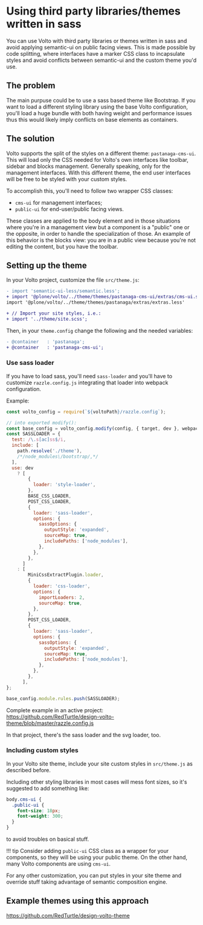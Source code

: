 # Using third party libraries/themes written in sass

You can use Volto with third party libraries or themes written in sass and avoid applying semantic-ui on public facing views.
This is made possible by code splitting, where interfaces have a marker CSS class to incapsulate styles and avoid conflicts between semantic-ui and the custom theme you'd use.

## The problem

The main purpuse could be to use a sass based theme like Bootstrap.
If you want to load a different styling library using the base Volto configuration, you'll load a huge bundle with both having weight and performance issues thus this would likely imply conflicts on base elements as containers.

## The solution

Volto supports the split of the styles on a different theme: `pastanaga-cms-ui`.
This will load only the CSS needed for Volto's own interfaces like toolbar, sidebar and blocks management. Generally speaking, only for the management interfaces.
With this different theme, the end user interfaces will be free to be styled with your custom styles.

To accomplish this, you'll need to follow two wrapper CSS classes:

- `cms-ui` for management interfaces;
- `public-ui` for end-user/public facing views.

These classes are applied to the body element and in those situations where you're in a management view but a component is a "public" one or the opposite, in order to handle the specialization of those.
An example of this behavior is the blocks view: you are in a public view because you're not editing the content, but you have the toolbar.

## Setting up the theme

In your Volto project, customize the file `src/theme.js`:

```diff
- import 'semantic-ui-less/semantic.less';
+ import '@plone/volto/../theme/themes/pastanaga-cms-ui/extras/cms-ui.semantic.less';
import '@plone/volto/../theme/themes/pastanaga/extras/extras.less'

+ // Import your site styles, i.e.:
+ import '../theme/site.scss';
```

Then, in your `theme.config` change the following and the needed variables:

```diff
- @container   : 'pastanaga';
+ @container   : 'pastanaga-cms-ui';
```

### Use sass loader

If you have to load sass, you'll need `sass-loader` and you'll have to customize `razzle.config.js` integrating that loader into webpack configuration.

Example:

```js
const volto_config = require(`${voltoPath}/razzle.config`);

// into exported modify():
const base_config = volto_config.modify(config, { target, dev }, webpack);
const SASSLOADER = {
  test: /\.s[ac]ss$/i,
  include: [
    path.resolve('./theme'),
    /*/node_modules\/bootstrap/,*/
  ],
  use: dev
    ? [
        {
          loader: 'style-loader',
        },
        BASE_CSS_LOADER,
        POST_CSS_LOADER,
        {
          loader: 'sass-loader',
          options: {
            sassOptions: {
              outputStyle: 'expanded',
              sourceMap: true,
              includePaths: ['node_modules'],
            },
          },
        },
      ]
    : [
        MiniCssExtractPlugin.loader,
        {
          loader: 'css-loader',
          options: {
            importLoaders: 2,
            sourceMap: true,
          },
        },
        POST_CSS_LOADER,
        {
          loader: 'sass-loader',
          options: {
            sassOptions: {
              outputStyle: 'expanded',
              sourceMap: true,
              includePaths: ['node_modules'],
            },
          },
        },
      ],
};

base_config.module.rules.push(SASSLOADER);
```

Complete example in an active project:  
https://github.com/RedTurtle/design-volto-theme/blob/master/razzle.config.js

In that project, there's the sass loader and the svg loader, too.

### Including custom styles

In your Volto site theme, include your site custom styles in `src/theme.js` as described before.

Including other styling libraries in most cases will mess font sizes, so it's suggested to add something like:

```scss
body.cms-ui {
  .public-ui {
    font-size: 18px;
    font-weight: 300;
  }
}
```

to avoid troubles on basical stuff.

!!! tip
    Consider adding `public-ui` CSS class as a wrapper for your components, so they will be using your public theme.
    On the other hand, many Volto components are using `cms-ui`.

For any other customization, you can put styles in your site theme and override stuff taking advantage of semantic composition engine.

## Example themes using this approach

https://github.com/RedTurtle/design-volto-theme
